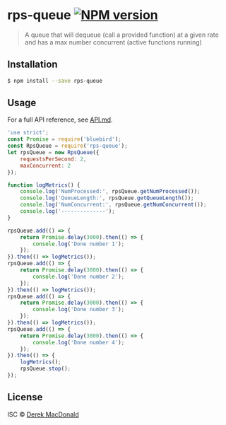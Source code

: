 # rps-queue [![NPM version](https://badge.fury.io/js/rps-queue.svg)](https://npmjs.org/package/rps-queue)

> A queue that will dequeue (call a provided function) at a given rate and has a max number concurrent (active functions running)

## Installation

```sh
$ npm install --save rps-queue
```

## Usage

For a full API reference, see [API.md](https://github.com/dmacdo02/rps-queue/blob/master/API.md).

```js
'use strict';
const Promise = require('bluebird');
const RpsQueue = require('rps-queue');
let rpsQueue = new RpsQueue({
	requestsPerSecond: 2,
	maxConcurrent: 2
});

function logMetrics() {
	console.log('NumProcessed:', rpsQueue.getNumProcessed());
	console.log('QueueLength:', rpsQueue.getQueueLength());
	console.log('NumConcurrent:', rpsQueue.getNumConcurrent());
	console.log('--------------');
}

rpsQueue.add(() => {
	return Promise.delay(3000).then(() => {
		console.log('Done number 1');
	});
}).then(() => logMetrics());
rpsQueue.add(() => {
	return Promise.delay(3000).then(() => {
		console.log('Done number 2');
	});
}).then(() => logMetrics());
rpsQueue.add(() => {
	return Promise.delay(3000).then(() => {
		console.log('Done number 3');
	});
}).then(() => logMetrics());
rpsQueue.add(() => {
	return Promise.delay(3000).then(() => {
		console.log('Done number 4');
	});
}).then(() => {
	logMetrics();
	rpsQueue.stop();
});

```

## License

ISC © [Derek MacDonald]()
